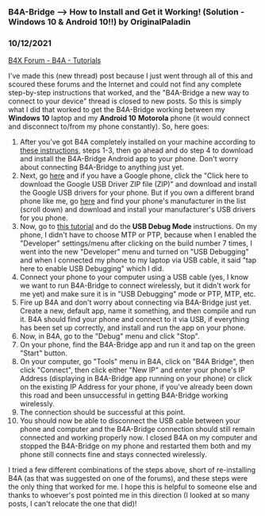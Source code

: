 ### B4A-Bridge --> How to Install and Get it Working! (Solution - Windows 10 & Android 10!!) by OriginalPaladin
### 10/12/2021
[B4X Forum - B4A - Tutorials](https://www.b4x.com/android/forum/threads/135056/)

I've made this (new thread) post because I just went through all of this and scoured these forums and the Internet and could not find any complete step-by-step instructions that worked, and the "B4A-Bridge a new way to connect to your device" thread is closed to new posts. So this is simply what I did that worked to get the B4A-Bridge working between my **Windows 10** laptop and my **Android 10** **Motorola** phone (it would connect and disconnect to/from my phone constantly). So, here goes:  
  

1. After you've got B4A completely installed on your machine according to [these instructions](https://www.b4x.com/b4a.html), steps 1-3, then go ahead and do step 4 to download and install the B4A-Bridge Android app to your phone. Don't worry about connecting B4A-Bridge to anything just yet.
2. Next, go [here](https://developer.android.com/studio/run/win-usb) and if you have a Google phone, click the "Click here to download the Google USB Driver ZIP file (ZIP)" and download and install the Google USB drivers for your phone. But if you own a different brand phone like me, go [here](https://developer.android.com/studio/run/oem-usb) and find your phone's manufacturer in the list (scroll down) and download and install your manufacturer's USB drivers for you phone.
3. Now, go to [this tutorial](https://www.b4x.com/android/forum/threads/b4a-bridge-a-new-way-to-connect-to-your-device.7978/) and do the **USB Debug Mode** instructions. On my phone, I didn't have to choose MTP or PTP, because when I enabled the "Developer" settings/menu after clicking on the build number 7 times, I went into the new "Developer" menu and turned on "USB Debugging" and when I connected my phone to my laptop via USB cable, it said "tap here to enable USB Debugging" which I did.
4. Connect your phone to your computer using a USB cable (yes, I know we want to run B4A-Bridge to connect wirelessly, but it didn't work for me yet) and make sure it is in "USB Debugging" mode or PTP, MTP, etc.
5. Fire up B4A and don't worry about connecting via B4A-Bridge just yet. Create a new, default app, name it something, and then compile and run it. B4A should find your phone and connect to it via USB, if everything has been set up correctly, and install and run the app on your phone.
6. Now, in B4A, go to the "Debug" menu and click "Stop".
7. On your phone, find the B4A-Bridge app and run it and tap on the green "Start" button.
8. On your computer, go "Tools" menu in B4A, click on "B4A Bridge", then click "Connect", then click either "New IP" and enter your phone's IP Address (displaying in B4A-Bridge app running on your phone) or click on the existing IP Address for your phone, if you've already been down this road and been unsuccessful in getting B4A-Bridge working wirelessly.
9. The connection should be successful at this point.
10. You should now be able to disconnect the USB cable between your phone and computer and the B4A-Bridge connection should still remain connected and working properly now. I closed B4A on my computer and stopped the B4A-Bridge on my phone and restarted them both and my phone still connects fine and stays connected wirelessly.

I tried a few different combinations of the steps above, short of re-installing B4A (as that was suggested on one of the forums), and these steps were the only thing that worked for me. I hope this is helpful to someone else and thanks to whoever's post pointed me in this direction (I looked at so many posts, I can't relocate the one that did)!